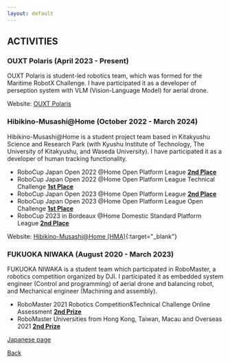 ```yaml
---
layout: default
---
```

## ACTIVITIES
### **OUXT Polaris** (April 2023 - Present)
OUXT Polaris is student-led robotics team, which was formed for the Maritime RobotX Challenge.
I have participated it as a developer of perseption system with VLM (Vision-Language Model) for aerial drone.

Website: [OUXT Polaris](https://www.ouxt.jp/)

### **Hibikino-Musashi@Home** (October 2022 - March 2024)
Hibikino-Musashi@Home is a student project team based in Kitakyushu Science and Research Park (with Kyushu Institute of Technology, The University of Kitakyushu, and Waseda University).
I have participated it as a developer of human tracking functionality.

* RoboCup Japan Open 2022 @Home Open Platform League <u><b>2nd Place</b></u>
* RoboCup Japan Open 2022 @Home Open Platform League Technical Challenge <u><b>1st Place</b></u>
* RoboCup Japan Open 2023 @Home Open Platform League <u><b>2nd Place</b></u>
* RoboCup Japan Open 2023 @Home Open Platform League Open Challenge <u><b>1st Place</b></u>
* RoboCup 2023 in Bordeaux @Home Domestic Standard Platform League <u><b>2nd Place</b></u>

Website: [Hibikino-Musashi@Home (HMA)](https://www.brain.kyutech.ac.jp/~hma/ja/top/){:target="_blank"}

### **FUKUOKA NIWAKA** (August 2020 - March 2023)
FUKUOKA NIWAKA is a student team which participated in RoboMaster, a robotics competition organized by DJI.
I participated it as embedded system engineer (Control and programming) of aerial drone and balancing robot, and Mechanical engineer (Machining and assembly).

* RoboMaster 2021 Robotics Competition&Technical Challenge Online Assessment <u><b>2nd Prize</b></u>
* RoboMaster Universities from Hong Kong, Taiwan, Macau and Overseas 2021 <u><b>2nd Prize</b></u>

[Japanese page](./activities_JP)

[Back](./)
